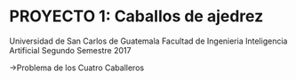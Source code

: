 # PROYECTO 1: Caballos de ajedrez
Universidad de San Carlos de Guatemala
Facultad de Ingenieria
Inteligencia Artificial
Segundo Semestre 2017

->Problema de los Cuatro Caballeros
